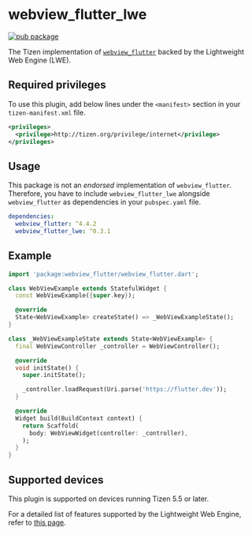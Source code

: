 # webview_flutter_lwe

[![pub package](https://img.shields.io/pub/v/webview_flutter_lwe.svg)](https://pub.dev/packages/webview_flutter_lwe)

The Tizen implementation of [`webview_flutter`](https://pub.dev/packages/webview_flutter) backed by the Lightweight Web Engine (LWE).

## Required privileges

To use this plugin, add below lines under the `<manifest>` section in your `tizen-manifest.xml` file.

```xml
<privileges>
  <privilege>http://tizen.org/privilege/internet</privilege>
</privileges>
```

## Usage

This package is not an _endorsed_ implementation of `webview_flutter`. Therefore, you have to include `webview_flutter_lwe` alongside `webview_flutter` as dependencies in your `pubspec.yaml` file.

```yaml
dependencies:
  webview_flutter: ^4.4.2
  webview_flutter_lwe: ^0.3.1
```

## Example

```dart
import 'package:webview_flutter/webview_flutter.dart';

class WebViewExample extends StatefulWidget {
  const WebViewExample({super.key});

  @override
  State<WebViewExample> createState() => _WebViewExampleState();
}

class _WebViewExampleState extends State<WebViewExample> {
  final WebViewController _controller = WebViewController();

  @override
  void initState() {
    super.initState();

    _controller.loadRequest(Uri.parse('https://flutter.dev'));
  }

  @override
  Widget build(BuildContext context) {
    return Scaffold(
      body: WebViewWidget(controller: _controller),
    );
  }
}
```

## Supported devices

This plugin is supported on devices running Tizen 5.5 or later.

For a detailed list of features supported by the Lightweight Web Engine, refer to [this page](https://git.tizen.org/cgit/platform/upstream/lightweight-web-engine/tree/docs/Spec.md?h=tizen).
